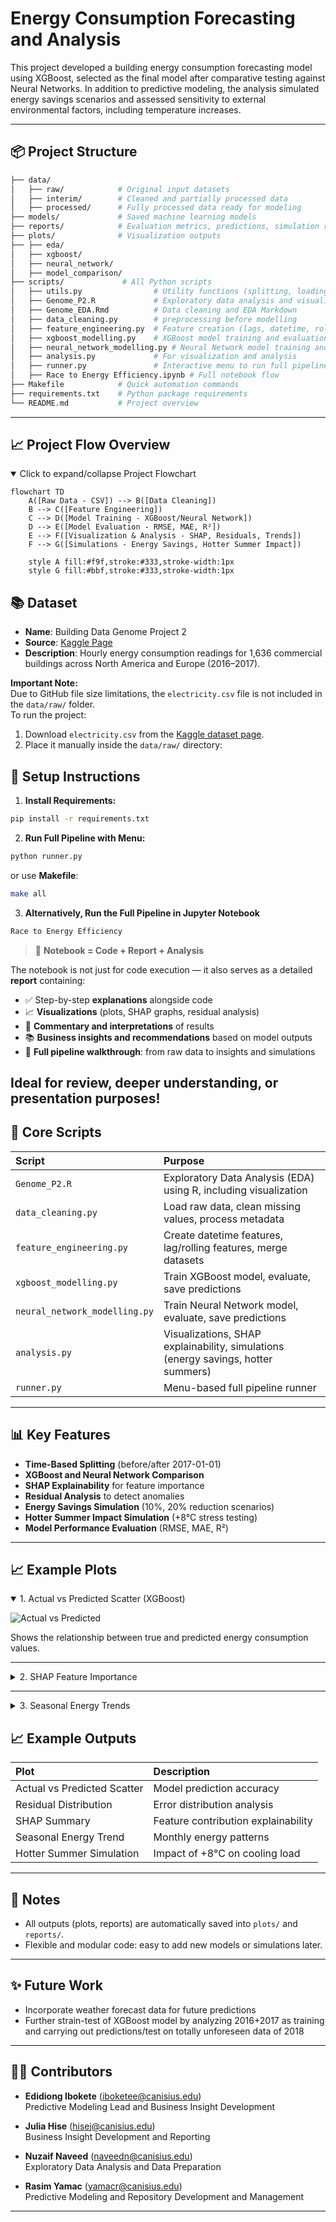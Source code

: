 # Energy Consumption Forecasting and Analysis

This project developed a building energy consumption forecasting model using XGBoost, selected as the final model after comparative testing against Neural Networks. In addition to predictive modeling, the analysis simulated energy savings scenarios and assessed sensitivity to external environmental factors, including temperature increases.

---

## 📦 Project Structure

```bash
├── data/
│   ├── raw/            # Original input datasets
│   ├── interim/        # Cleaned and partially processed data
│   ├── processed/      # Fully processed data ready for modeling
├── models/             # Saved machine learning models
├── reports/            # Evaluation metrics, predictions, simulation results
├── plots/              # Visualization outputs
├── ├── eda/
│   ├── xgboost/
│   ├── neural_network/
│   ├── model_comparison/
├── scripts/             # All Python scripts
│   ├── utils.py                # Utility functions (splitting, loading)
│   ├── Genome_P2.R             # Exploratory data analysis and visualization (in R)
│   ├── Genome_EDA.Rmd          # Data cleaning and EDA Markdown
│   ├── data_cleaning.py        # preprocessing before modelling 
│   ├── feature_engineering.py  # Feature creation (lags, datetime, rolling stats), merge datasets
│   ├── xgboost_modelling.py    # XGBoost model training and evaluation
│   ├── neural_network_modelling.py # Neural Network model training and evaluation
│   ├── analysis.py             # For visualization and analysis
│   ├── runner.py               # Interactive menu to run full pipeline
│   ├── Race to Energy Efficiency.ipynb # Full notebook flow
├── Makefile            # Quick automation commands
├── requirements.txt    # Python package requirements
└── README.md           # Project overview
```

---
## 📈 Project Flow Overview

<details open>
<summary>Click to expand/collapse Project Flowchart</summary>

```mermaid
flowchart TD
    A([Raw Data - CSV]) --> B([Data Cleaning])
    B --> C([Feature Engineering])
    C --> D([Model Training - XGBoost/Neural Network])
    D --> E([Model Evaluation - RMSE, MAE, R²])
    E --> F([Visualization & Analysis - SHAP, Residuals, Trends])
    F --> G([Simulations - Energy Savings, Hotter Summer Impact])

    style A fill:#f9f,stroke:#333,stroke-width:1px
    style G fill:#bbf,stroke:#333,stroke-width:1px
```
</details>

## 📚 Dataset

- **Name**: Building Data Genome Project 2
- **Source**: [Kaggle Page](https://www.kaggle.com/datasets/claytonmiller/buildingdatagenomeproject2)
- **Description**: Hourly energy consumption readings for 1,636 commercial buildings across North America and Europe (2016–2017).

**Important Note:**  
Due to GitHub file size limitations, the `electricity.csv` file is not included in the `data/raw/` folder.  
To run the project:

1. Download `electricity.csv` from the [Kaggle dataset page](https://www.kaggle.com/datasets/claytonmiller/buildingdatagenomeproject2).
2. Place it manually inside the `data/raw/` directory:

## 🚀 Setup Instructions

1. **Install Requirements:**

```bash
pip install -r requirements.txt
```

2. **Run Full Pipeline with Menu:**

```bash
python runner.py
```

or use **Makefile**:

```bash
make all
```
3. **Alternatively, Run the Full Pipeline in Jupyter Notebook**
```bash
Race to Energy Efficiency
```
> 📓 **Notebook = Code + Report + Analysis**  

The notebook is not just for code execution — it also serves as a detailed **report** containing:

- ✅ Step-by-step **explanations** alongside code
- 📈 **Visualizations** (plots, SHAP graphs, residual analysis)
- 💬 **Commentary and interpretations** of results
- 📚 **Business insights and recommendations** based on model outputs
- 🎯 **Full pipeline walkthrough**: from raw data to insights and simulations

Ideal for **review, deeper understanding**, or **presentation purposes**!
---
## 🧠 Core Scripts

| Script                        | Purpose                                                                           |
|:------------------------------|:----------------------------------------------------------------------------------|
| `Genome_P2.R`                 | Exploratory Data Analysis (EDA) using R, including visualization                                                           |
| `data_cleaning.py`            | Load raw data, clean missing values, process metadata                             |
| `feature_engineering.py`      | Create datetime features, lag/rolling features, merge datasets                    |
| `xgboost_modelling.py`        | Train XGBoost model, evaluate, save predictions                                   |
| `neural_network_modelling.py` | Train Neural Network model, evaluate, save predictions                            |
| `analysis.py`                 | Visualizations, SHAP explainability, simulations (energy savings, hotter summers) |
| `runner.py`                   | Menu-based full pipeline runner                                                   |

---

## 📊 Key Features

- **Time-Based Splitting** (before/after 2017-01-01)
- **XGBoost and Neural Network Comparison**
- **SHAP Explainability** for feature importance
- **Residual Analysis** to detect anomalies
- **Energy Savings Simulation** (10%, 20% reduction scenarios)
- **Hotter Summer Impact Simulation** (+8°C stress testing)
- **Model Performance Evaluation** (RMSE, MAE, R²)

---

## 📈 Example Plots

<details open>
<summary>1. Actual vs Predicted Scatter (XGBoost)</summary>

![Actual vs Predicted](plots/xgboost/actual_vs_predicted.png)

Shows the relationship between true and predicted energy consumption values.

</details>

---

<details>
<summary>2. SHAP Feature Importance</summary>

![SHAP Summary](plots/xgboost/shap_summary.png)

Explains which features most impacted model predictions.

</details>

---

<details>
<summary>3. Seasonal Energy Trends</summary>

![Seasonal Energy Trends](plots/xgboost/seasonal_energy_trends.png)

</details>


## 📈 Example Outputs

| Plot | Description |
|:---|:---|
| Actual vs Predicted Scatter | Model prediction accuracy |
| Residual Distribution | Error distribution analysis |
| SHAP Summary | Feature contribution explainability |
| Seasonal Energy Trend | Monthly energy patterns |
| Hotter Summer Simulation | Impact of +8°C on cooling load |

---

## 💬 Notes

- All outputs (plots, reports) are automatically saved into `plots/` and `reports/`.
- Flexible and modular code: easy to add new models or simulations later.

---

## ✨ Future Work

- Incorporate weather forecast data for future predictions
- Further strain-test of XGBoost model by analyzing 2016+2017 as training and carrying out predictions/test on totally unforeseen data of 2018

---

## 👨‍💻 Contributors

- **Edidiong Ibokete** ([iboketee@canisius.edu](mailto:iboketee@canisius.edu))  
   Predictive Modeling Lead and Business Insight Development

- **Julia Hise** ([hisej@canisius.edu](mailto:hisej@canisius.edu))  
  Business Insight Development and Reporting

- **Nuzaif Naveed** ([naveedn@canisius.edu](mailto:naveedn@canisius.edu))  
  Exploratory Data Analysis and Data Preparation

- **Rasim Yamac** ([yamacr@canisius.edu](mailto:yamacr@canisius.edu))  
  Predictive Modeling and Repository Development and Management

---
